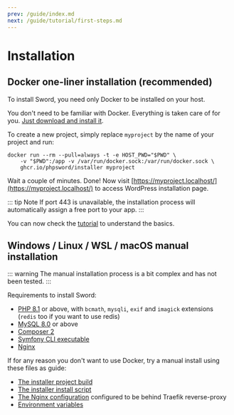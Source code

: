 ```yaml
---
prev: /guide/index.md
next: /guide/tutorial/first-steps.md
---
```


# Installation

## Docker one-liner installation (recommended)

To install Sword, you need only Docker to be installed on your host.

You don't need to be familiar with Docker. Everything is taken care of for you. [Just download and install it](https://www.docker.com/products/docker-desktop).

To create a new project, simply replace `myproject` by the name of your project and run:

```bash:no-line-numbers
docker run --rm --pull=always -t -e HOST_PWD="$PWD" \
    -v "$PWD":/app -v /var/run/docker.sock:/var/run/docker.sock \
    ghcr.io/phpsword/installer myproject
```

Wait a couple of minutes. Done! Now visit [https://myproject.localhost/](https://myproject.localhost/) to access WordPress installation page.

::: tip Note
If port 443 is unavailable, the installation process will automatically assign a free port to your app.
:::


You can now check the [tutorial](./tutorial/first-steps.md) to understand the basics.


## Windows / Linux / WSL / macOS manual installation

::: warning
The manual installation process is a bit complex and has not been tested.
:::

Requirements to install Sword:

* [PHP 8.1](https://www.php.net/downloads.php) or above, with `bcmath`, `mysqli`, `exif` and `imagick` extensions (`redis` too if you want to use redis)
* [MySQL 8.0](https://www.mysql.com/downloads/) or above
* [Composer 2](https://getcomposer.org/download/)
* [Symfony CLI executable](https://symfony.com/download)
* [Nginx](http://nginx.org/en/download.html)


If for any reason you don't want to use Docker, try a manual install using these files as guide:

* [The installer project build](https://github.com/phpsword/installer/blob/master/.github/workflows/build.yml#L60:L79)
* [The installer install script](https://github.com/phpsword/installer/blob/master/build/docker-entrypoint.sh#L65:L87)
* [The Nginx configuration](https://github.com/phpsword/sword-bundle/tree/master/install/docker/nginx) configured to be behind Traefik reverse-proxy
* [Environment variables](https://github.com/phpsword/sword-bundle/blob/master/install/docker-compose.yml#L12:L27)
